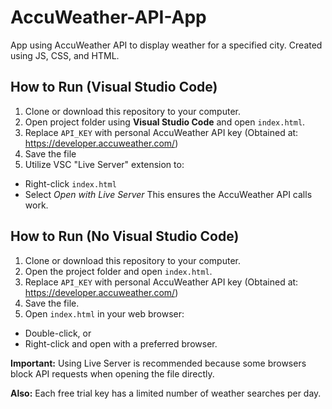 # AccuWeather-API-App
App using AccuWeather API to display weather for a specified city. Created using JS, CSS, and HTML.

## How to Run (Visual Studio Code)
1) Clone or download this repository to your computer.
2) Open project folder using **Visual Studio Code** and open `index.html`.
3) Replace `API_KEY` with personal AccuWeather API key (Obtained at: https://developer.accuweather.com/)
4) Save the file
5) Utilize VSC "Live Server" extension to:
  - Right-click `index.html`
  - Select *Open with Live Server*
This ensures the AccuWeather API calls work.

## How to Run (No Visual Studio Code)
1) Clone or download this repository to your computer.
2) Open the project folder and open `index.html`.
3) Replace `API_KEY` with personal AccuWeather API key (Obtained at: https://developer.accuweather.com/)
4) Save the file.
5) Open `index.html` in your web browser:
  - Double-click, or
  - Right-click and open with a preferred browser.

**Important:** Using Live Server is recommended because some browsers block API requests when opening the file directly.

**Also:** Each free trial key has a limited number of weather searches per day.
